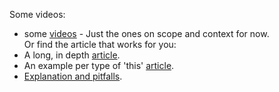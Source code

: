 Some videos:  
   * some [videos](https://www.youtube.com/watch?v=JEq7Ehw-qk8&list=PLoYCgNOIyGABI011EYc-avPOsk1YsMUe_) - Just the ones on scope and context for now.  
Or find the article that works for you:  
   * A long, in depth [article](https://rainsoft.io/gentle-explanation-of-this-in-javascript/).  
   * An example per type of 'this' [article](https://toddmotto.com/understanding-the-this-keyword-in-javascript/).  
   * [Explanation and pitfalls](http://2ality.com/2014/05/this.html).  